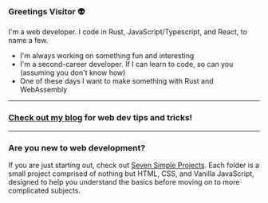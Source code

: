 ### Greetings Visitor 👽

I'm a web developer. I code in Rust, JavaScript/Typescript, and React, to name a few.

- I'm always working on something fun and interesting
- I'm a second-career developer. If I can learn to code, so can you (assuming you don't know how)
- One of these days I want to make something with Rust and WebAssembly 

***

### [Check out my blog](https://ulises.codes/blog) for web dev tips and tricks!

***

### Are you new to web development?

If you are just starting out, check out [Seven Simple Projects](https://github.com/ulises-codes/seven-simple-projects). Each folder is a small project comprised of nothing but HTML, CSS, and Vanilla JavaScript, designed to help you understand the basics before moving on to more complicated subjects. 

